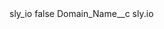 <?xml version="1.0" encoding="UTF-8"?>
<CustomMetadata xmlns="http://soap.sforce.com/2006/04/metadata" xmlns:xsi="http://www.w3.org/2001/XMLSchema-instance" xmlns:xsd="http://www.w3.org/2001/XMLSchema">
    <label>sly_io</label>
    <protected>false</protected>
    <values>
        <field>Domain_Name__c</field>
        <value xsi:type="xsd:string">sly.io</value>
    </values>
</CustomMetadata>
